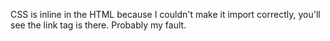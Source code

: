 CSS is inline in the HTML because I couldn't make it import correctly, you'll see the link tag is there. Probably my fault. 
